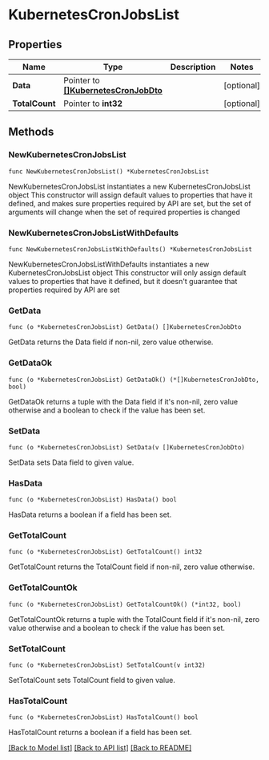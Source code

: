 # KubernetesCronJobsList

## Properties

Name | Type | Description | Notes
------------ | ------------- | ------------- | -------------
**Data** | Pointer to [**[]KubernetesCronJobDto**](KubernetesCronJobDto.md) |  | [optional] 
**TotalCount** | Pointer to **int32** |  | [optional] 

## Methods

### NewKubernetesCronJobsList

`func NewKubernetesCronJobsList() *KubernetesCronJobsList`

NewKubernetesCronJobsList instantiates a new KubernetesCronJobsList object
This constructor will assign default values to properties that have it defined,
and makes sure properties required by API are set, but the set of arguments
will change when the set of required properties is changed

### NewKubernetesCronJobsListWithDefaults

`func NewKubernetesCronJobsListWithDefaults() *KubernetesCronJobsList`

NewKubernetesCronJobsListWithDefaults instantiates a new KubernetesCronJobsList object
This constructor will only assign default values to properties that have it defined,
but it doesn't guarantee that properties required by API are set

### GetData

`func (o *KubernetesCronJobsList) GetData() []KubernetesCronJobDto`

GetData returns the Data field if non-nil, zero value otherwise.

### GetDataOk

`func (o *KubernetesCronJobsList) GetDataOk() (*[]KubernetesCronJobDto, bool)`

GetDataOk returns a tuple with the Data field if it's non-nil, zero value otherwise
and a boolean to check if the value has been set.

### SetData

`func (o *KubernetesCronJobsList) SetData(v []KubernetesCronJobDto)`

SetData sets Data field to given value.

### HasData

`func (o *KubernetesCronJobsList) HasData() bool`

HasData returns a boolean if a field has been set.

### GetTotalCount

`func (o *KubernetesCronJobsList) GetTotalCount() int32`

GetTotalCount returns the TotalCount field if non-nil, zero value otherwise.

### GetTotalCountOk

`func (o *KubernetesCronJobsList) GetTotalCountOk() (*int32, bool)`

GetTotalCountOk returns a tuple with the TotalCount field if it's non-nil, zero value otherwise
and a boolean to check if the value has been set.

### SetTotalCount

`func (o *KubernetesCronJobsList) SetTotalCount(v int32)`

SetTotalCount sets TotalCount field to given value.

### HasTotalCount

`func (o *KubernetesCronJobsList) HasTotalCount() bool`

HasTotalCount returns a boolean if a field has been set.


[[Back to Model list]](../README.md#documentation-for-models) [[Back to API list]](../README.md#documentation-for-api-endpoints) [[Back to README]](../README.md)


